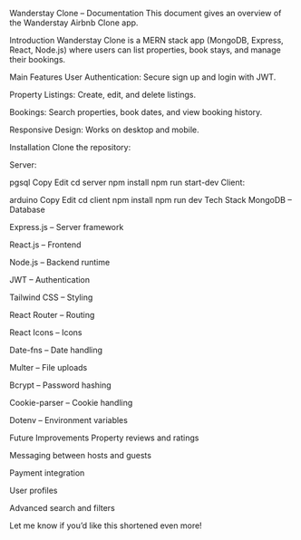 Wanderstay Clone – Documentation This document gives an overview of the Wanderstay Airbnb Clone app.

Introduction Wanderstay Clone is a MERN stack app (MongoDB, Express, React, Node.js) where users can list properties, book stays, and manage their bookings.

Main Features User Authentication: Secure sign up and login with JWT.

Property Listings: Create, edit, and delete listings.

Bookings: Search properties, book dates, and view booking history.

Responsive Design: Works on desktop and mobile.

Installation Clone the repository:

Server:

pgsql Copy Edit cd server npm install npm run start-dev Client:

arduino Copy Edit cd client npm install npm run dev Tech Stack MongoDB – Database

Express.js – Server framework

React.js – Frontend

Node.js – Backend runtime

JWT – Authentication

Tailwind CSS – Styling

React Router – Routing

React Icons – Icons

Date-fns – Date handling

Multer – File uploads

Bcrypt – Password hashing

Cookie-parser – Cookie handling

Dotenv – Environment variables

Future Improvements Property reviews and ratings

Messaging between hosts and guests

Payment integration

User profiles

Advanced search and filters

Let me know if you’d like this shortened even more!